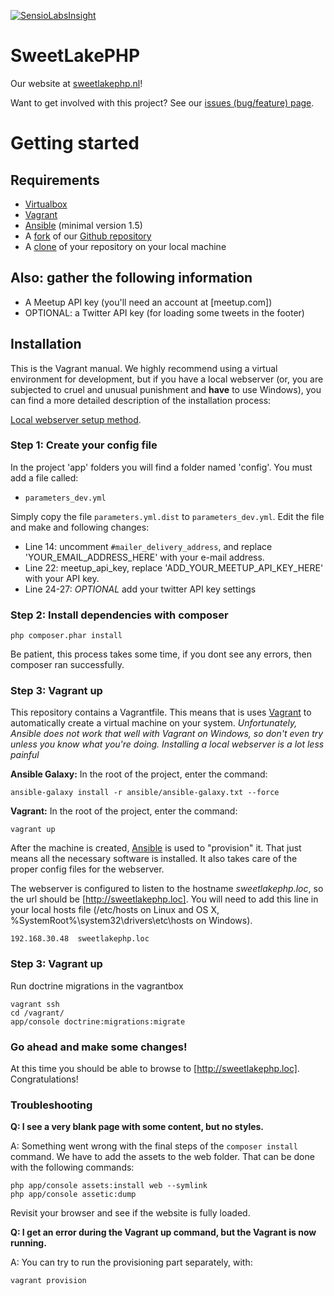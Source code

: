 [![SensioLabsInsight](https://insight.sensiolabs.com/projects/6e9c7314-18a3-409f-a88c-6c73a4f75f3d/big.png)](https://insight.sensiolabs.com/projects/6e9c7314-18a3-409f-a88c-6c73a4f75f3d)

SweetLakePHP
============

Our website at [sweetlakephp.nl](http://sweetlakephp.nl/)!

Want to get involved with this project? See our [issues (bug/feature) page](https://github.com/verschoof/SweetLakePHP/issues?state=open).

# Getting started

## Requirements

* [Virtualbox](https://www.virtualbox.org/)
* [Vagrant](https://www.vagrantup.com/)
* [Ansible](http://docs.ansible.com/intro_installation.html) (minimal version 1.5)
* A [fork](https://help.github.com/articles/fork-a-repo) of our [Github repository](https://github.com/verschoof/SweetLakePHP)
* A [clone](http://stackoverflow.com/questions/1872113/how-do-i-clone-a-github-project-to-run-locally) of your repository on your local machine

## Also: gather the following information

* A Meetup API key (you'll need an account at [meetup.com])
* OPTIONAL: a Twitter API key (for loading some tweets in the footer)

## Installation

This is the Vagrant manual. We highly recommend using a virtual environment for development, but if you have a 
local webserver (or, you are subjected to cruel and unusual punishment and **have** to use Windows), you can find 
a more detailed description of the installation process:

[Local webserver setup method](docs/local-webserver-setup-method.md).

### Step 1: Create your config file

In the project 'app' folders you will find a folder named 'config'. You must add a file called:

* `parameters_dev.yml`

Simply copy the file `parameters.yml.dist` to `parameters_dev.yml`.
Edit the file and make and following changes:

* Line 14: uncomment `#mailer_delivery_address`, and replace 'YOUR_EMAIL_ADDRESS_HERE' with your e-mail address.
* Line 22: meetup_api_key, replace 'ADD_YOUR_MEETUP_API_KEY_HERE' with your API key.
* Line 24-27: _OPTIONAL_ add your twitter API key settings

### Step 2: Install dependencies with composer

    php composer.phar install

Be patient, this process takes some time, if you dont see any errors, then composer ran successfully.


### Step 3: Vagrant up

This repository contains a Vagrantfile. This means that is uses [Vagrant](http://www.vagrantup.com) to automatically create a virtual machine on your system.
_Unfortunately, Ansible does not work that well with Vagrant on Windows, so don't even try unless you know what you're doing. Installing a local webserver is a lot less painful_

**Ansible Galaxy:**
In the root of the project, enter the command:
   
    ansible-galaxy install -r ansible/ansible-galaxy.txt --force

**Vagrant:**
In the root of the project, enter the command:

    vagrant up

After the machine is created, [Ansible](http://docs.ansible.com) is used to "provision" it. That just means all the
necessary software is installed. It also takes care of the proper config files for the webserver.

The webserver is configured to listen to the hostname _sweetlakephp.loc_, so the url should be
[http://sweetlakephp.loc]. You will need to add this line in your local hosts file
(/etc/hosts on Linux and OS X, %SystemRoot%\system32\drivers\etc\hosts on Windows).

    192.168.30.48  sweetlakephp.loc

### Step 3: Vagrant up
Run doctrine migrations in the vagrantbox

    vagrant ssh
    cd /vagrant/
    app/console doctrine:migrations:migrate

### Go ahead and make some changes!
At this time you should be able to browse to [http://sweetlakephp.loc]. Congratulations!


### Troubleshooting

**Q: I see a very blank page with some content, but no styles.**

A: Something went wrong with the final steps of the `composer install` command.
We have to add the assets to the web folder. That can be done with the following commands:

    php app/console assets:install web --symlink
    php app/console assetic:dump

Revisit your browser and see if the website is fully loaded.

**Q: I get an error during the Vagrant up command, but the Vagrant is now running.**

A: You can try to run the provisioning part separately, with:

    vagrant provision

